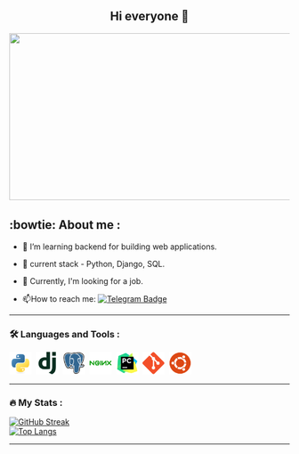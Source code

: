 
<h2 align='center'> Hi everyone 👋</h2>
<div align="center">
  <img src="https://media.giphy.com/media/6UFgdU9hirj1pAOJyN/giphy.gif" width="600" height="300"/>
</div>

## :bowtie: About me :
- :telescope: I’m learning backend for building web applications.

- :seedling: current stack - Python, Django, SQL.

- :mag_right: Currently, I'm looking for a job.

- :mailbox:How to reach me: [![Telegram Badge](https://img.shields.io/badge/Telegram-blue)](https://t.me/spusyk)

---
### :hammer_and_wrench: Languages and Tools :
<div>
  <img src="https://github.com/devicons/devicon/blob/master/icons/python/python-original.svg" title="Python" alt="Python" width="40" height="40"/>&nbsp;  
  <img src="https://github.com/devicons/devicon/blob/master/icons/django/django-plain.svg" title="Django" alt="Django" width="40" height="40"/>&nbsp;
  <img src="https://github.com/devicons/devicon/blob/master/icons/postgresql/postgresql-original.svg" title="PostgresQL"  alt="PostgresQL" width="40" height="40"/>&nbsp;
  <img src="https://github.com/devicons/devicon/blob/master/icons/nginx/nginx-original.svg" title="Nginx"  alt="Nginx" width="40" height="40"/>&nbsp;
  <img src="https://github.com/devicons/devicon/blob/master/icons/pycharm/pycharm-original.svg" title="Pycharm" alt="Pycharm" width="40" height="40"/>&nbsp;
  <img src="https://github.com/devicons/devicon/blob/master/icons/git/git-original.svg" title="GIT" alt="GIT" width="40" height="40"/>&nbsp;
  <img src="https://github.com/devicons/devicon/blob/master/icons/ubuntu/ubuntu-plain.svg" title="Ubuntu" **alt="Ubuntu" width="40" height="40"/>
</div>

---
### :fire: My Stats :
[![GitHub Streak](http://github-readme-streak-stats.herokuapp.com?user=WakoSS-nsk&theme=gotham&background=000000)](https://git.io/streak-stats)<br>
[![Top Langs](https://github-readme-stats.vercel.app/api/top-langs/?username=WakoSS-nsk&layout=compact&theme=gotham)](https://github.com/anuraghazra/github-readme-stats)

---
<!--
**WakoSS-nsk/WakoSS-nsk** is a ✨ _special_ ✨ repository because its `README.md` (this file) appears on your GitHub profile.

Here are some ideas to get you started:

- 🔭 I’m currently working on ...
- 🌱 I’m currently learning ...
- 👯 I’m looking to collaborate on ...
- 🤔 I’m looking for help with ...
- 💬 Ask me about ...
- 📫 How to reach me: ...
- 😄 Pronouns: ...
- ⚡ Fun fact: ...
-->
